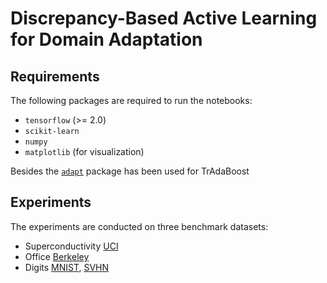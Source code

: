 # Discrepancy-Based Active Learning for Domain Adaptation

## Requirements

The following packages are required to run the notebooks:
- `tensorflow` (>= 2.0)
- `scikit-learn`
- `numpy`
- `matplotlib` (for visualization)

Besides the [`adapt`](https://github.com/antoinedemathelin/adapt) package has been used for TrAdaBoost 


## Experiments

The experiments are conducted on three benchmark datasets:
- Superconductivity [UCI](https://archive.ics.uci.edu/ml/datasets/superconductivty+data#)
- Office [Berkeley](https://people.eecs.berkeley.edu/~jhoffman/domainadapt/#datasets_code)
- Digits [MNIST](http://yann.lecun.com/exdb/mnist/),  [SVHN](http://ufldl.stanford.edu/housenumbers/)
